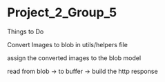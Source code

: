 # Project_2_Group_5

Things to Do

Convert Images to blob in utils/helpers file

assign the converted images to the blob model

read from blob -> to buffer -> build the http response